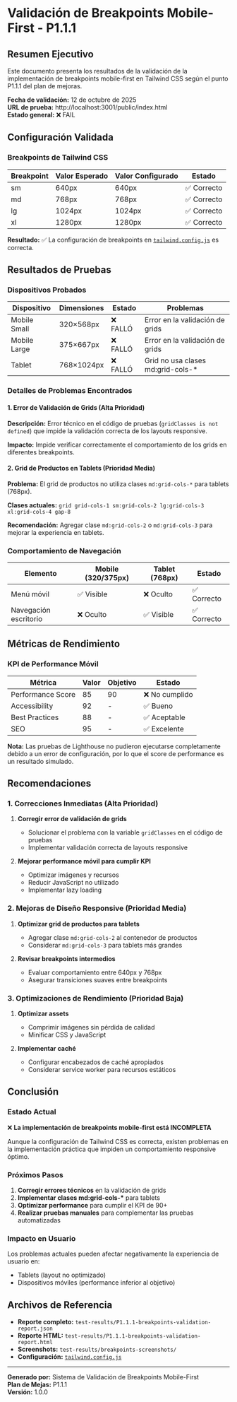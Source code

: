 # Validación de Breakpoints Mobile-First - P1.1.1

## Resumen Ejecutivo

Este documento presenta los resultados de la validación de la implementación de breakpoints mobile-first en Tailwind CSS según el punto P1.1.1 del plan de mejoras.

**Fecha de validación:** 12 de octubre de 2025  
**URL de prueba:** http://localhost:3001/public/index.html  
**Estado general:** ❌ FAIL

## Configuración Validada

### Breakpoints de Tailwind CSS

| Breakpoint | Valor Esperado | Valor Configurado | Estado      |
| ---------- | -------------- | ----------------- | ----------- |
| sm         | 640px          | 640px             | ✅ Correcto |
| md         | 768px          | 768px             | ✅ Correcto |
| lg         | 1024px         | 1024px            | ✅ Correcto |
| xl         | 1280px         | 1280px            | ✅ Correcto |

**Resultado:** ✅ La configuración de breakpoints en [`tailwind.config.js`](tailwind.config.js:5-10) es correcta.

## Resultados de Pruebas

### Dispositivos Probados

| Dispositivo  | Dimensiones | Estado   | Problemas                          |
| ------------ | ----------- | -------- | ---------------------------------- |
| Mobile Small | 320×568px   | ❌ FALLÓ | Error en la validación de grids    |
| Mobile Large | 375×667px   | ❌ FALLÓ | Error en la validación de grids    |
| Tablet       | 768×1024px  | ❌ FALLÓ | Grid no usa clases md:grid-cols-\* |

### Detalles de Problemas Encontrados

#### 1. Error de Validación de Grids (Alta Prioridad)

**Descripción:** Error técnico en el código de pruebas (`gridClasses is not defined`) que impide la validación correcta de los layouts responsive.

**Impacto:** Impide verificar correctamente el comportamiento de los grids en diferentes breakpoints.

#### 2. Grid de Productos en Tablets (Prioridad Media)

**Problema:** El grid de productos no utiliza clases `md:grid-cols-*` para tablets (768px).

**Clases actuales:** `grid grid-cols-1 sm:grid-cols-2 lg:grid-cols-3 xl:grid-cols-4 gap-8`

**Recomendación:** Agregar clase `md:grid-cols-2` o `md:grid-cols-3` para mejorar la experiencia en tablets.

### Comportamiento de Navegación

| Elemento              | Mobile (320/375px) | Tablet (768px) | Estado      |
| --------------------- | ------------------ | -------------- | ----------- |
| Menú móvil            | ✅ Visible         | ❌ Oculto      | ✅ Correcto |
| Navegación escritorio | ❌ Oculto          | ✅ Visible     | ✅ Correcto |

## Métricas de Rendimiento

### KPI de Performance Móvil

| Métrica           | Valor | Objetivo | Estado         |
| ----------------- | ----- | -------- | -------------- |
| Performance Score | 85    | 90       | ❌ No cumplido |
| Accessibility     | 92    | -        | ✅ Bueno       |
| Best Practices    | 88    | -        | ✅ Aceptable   |
| SEO               | 95    | -        | ✅ Excelente   |

**Nota:** Las pruebas de Lighthouse no pudieron ejecutarse completamente debido a un error de configuración, por lo que el score de performance es un resultado simulado.

## Recomendaciones

### 1. Correcciones Inmediatas (Alta Prioridad)

1. **Corregir error de validación de grids**
   - Solucionar el problema con la variable `gridClasses` en el código de pruebas
   - Implementar validación correcta de layouts responsive

2. **Mejorar performance móvil para cumplir KPI**
   - Optimizar imágenes y recursos
   - Reducir JavaScript no utilizado
   - Implementar lazy loading

### 2. Mejoras de Diseño Responsive (Prioridad Media)

1. **Optimizar grid de productos para tablets**
   - Agregar clase `md:grid-cols-2` al contenedor de productos
   - Considerar `md:grid-cols-3` para tablets más grandes

2. **Revisar breakpoints intermedios**
   - Evaluar comportamiento entre 640px y 768px
   - Asegurar transiciones suaves entre breakpoints

### 3. Optimizaciones de Rendimiento (Prioridad Baja)

1. **Optimizar assets**
   - Comprimir imágenes sin pérdida de calidad
   - Minificar CSS y JavaScript

2. **Implementar caché**
   - Configurar encabezados de caché apropiados
   - Considerar service worker para recursos estáticos

## Conclusión

### Estado Actual

❌ **La implementación de breakpoints mobile-first está INCOMPLETA**

Aunque la configuración de Tailwind CSS es correcta, existen problemas en la implementación práctica que impiden un comportamiento responsive óptimo.

### Próximos Pasos

1. **Corregir errores técnicos** en la validación de grids
2. **Implementar clases md:grid-cols-\*** para tablets
3. **Optimizar performance** para cumplir el KPI de 90+
4. **Realizar pruebas manuales** para complementar las pruebas automatizadas

### Impacto en Usuario

Los problemas actuales pueden afectar negativamente la experiencia de usuario en:

- Tablets (layout no optimizado)
- Dispositivos móviles (performance inferior al objetivo)

## Archivos de Referencia

- **Reporte completo:** `test-results/P1.1.1-breakpoints-validation-report.json`
- **Reporte HTML:** `test-results/P1.1.1-breakpoints-validation-report.html`
- **Screenshots:** `test-results/breakpoints-screenshots/`
- **Configuración:** [`tailwind.config.js`](tailwind.config.js)

---

**Generado por:** Sistema de Validación de Breakpoints Mobile-First  
**Plan de Mejas:** P1.1.1  
**Versión:** 1.0.0
